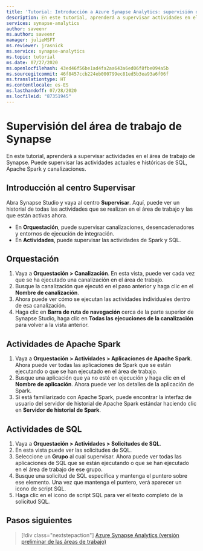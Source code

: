 ```yaml
---
title: 'Tutorial: Introducción a Azure Synapse Analytics: supervisión del área de trabajo de Synapse'
description: En este tutorial, aprenderá a supervisar actividades en el área de trabajo de Synapse.
services: synapse-analytics
author: saveenr
ms.author: saveenr
manager: julieMSFT
ms.reviewer: jrasnick
ms.service: synapse-analytics
ms.topic: tutorial
ms.date: 07/27/2020
ms.openlocfilehash: 43ed46f56be1ad4fa2aa643a6ed06f8fbe094a5b
ms.sourcegitcommit: 46f8457ccb224eb000799ec81ed5b3ea93a6f06f
ms.translationtype: HT
ms.contentlocale: es-ES
ms.lasthandoff: 07/28/2020
ms.locfileid: "87351945"
---
```

# <a name="monitor-your-synapse-workspace"></a>Supervisión del área de trabajo de Synapse

En este tutorial, aprenderá a supervisar actividades en el área de trabajo de Synapse. Puede supervisar las actividades actuales e históricas de SQL, Apache Spark y canalizaciones. 

## <a name="introduction-to-the-monitor-hub"></a>Introducción al centro Supervisar

Abra Synapse Studio y vaya al centro **Supervisar**. Aquí, puede ver un historial de todas las actividades que se realizan en el área de trabajo y las que están activas ahora. 

* En **Orquestación**, puede supervisar canalizaciones, desencadenadores y entornos de ejecución de integración.
* En **Actividades**, puede supervisar las actividades de Spark y SQL. 

## <a name="orchestration"></a>Orquestación

1. Vaya a **Orquestación > Canalización**. En esta vista, puede ver cada vez que se ha ejecutado una canalización en el área de trabajo. 
1. Busque la canalización que ejecutó en el paso anterior y haga clic en el **Nombre de canalización**.
1. Ahora puede ver cómo se ejecutan las actividades individuales dentro de esa canalización.
1. Haga clic en **Barra de ruta de navegación** cerca de la parte superior de Synapse Studio, haga clic en **Todas las ejecuciones de la canalización** para volver a la vista anterior.

## <a name="apache-spark-activities"></a>Actividades de Apache Spark

1. Vaya a **Orquestación > Actividades > Aplicaciones de Apache Spark**. Ahora puede ver todas las aplicaciones de Spark que se están ejecutando o que se han ejecutado en el área de trabajo.
1. Busque una aplicación que ya no esté en ejecución y haga clic en el **Nombre de aplicación**. Ahora puede ver los detalles de la aplicación de Spark.
1. Si está familiarizado con Apache Spark, puede encontrar la interfaz de usuario del servidor de historial de Apache Spark estándar haciendo clic en **Servidor de historial de Spark**.

## <a name="sql-activities"></a>Actividades de SQL

1. Vaya a **Orquestación > Actividades > Solicitudes de SQL**.
1. En esta vista puede ver las solicitudes de SQL.
1. Seleccione un **Grupo** al cual supervisar. Ahora puede ver todas las aplicaciones de SQL que se están ejecutando o que se han ejecutado en el área de trabajo de ese grupo.
1. Busque una solicitud de SQL específica y mantenga el puntero sobre ese elemento. Una vez que mantenga el puntero, verá aparecer un icono de script SQL.
1. Haga clic en el icono de script SQL para ver el texto completo de la solicitud SQL.

## <a name="next-steps"></a>Pasos siguientes

> [!div class="nextstepaction"]
> [Azure Synapse Analytics (versión preliminar de las áreas de trabajo)](overview-what-is.md)

